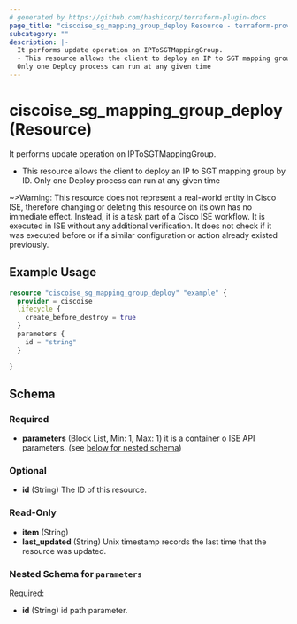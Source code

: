```yaml
---
# generated by https://github.com/hashicorp/terraform-plugin-docs
page_title: "ciscoise_sg_mapping_group_deploy Resource - terraform-provider-ciscoise"
subcategory: ""
description: |-
  It performs update operation on IPToSGTMappingGroup.
  - This resource allows the client to deploy an IP to SGT mapping group by ID.
  Only one Deploy process can run at any given time
---
```


# ciscoise_sg_mapping_group_deploy (Resource)

It performs update operation on IPToSGTMappingGroup.
- This resource allows the client to deploy an IP to SGT mapping group by ID.
Only one Deploy process can run at any given time

~>Warning: This resource does not represent a real-world entity in Cisco ISE, therefore changing or deleting this resource on its own has no immediate effect. Instead, it is a task part of a Cisco ISE workflow. It is executed in ISE without any additional verification. It does not check if it was executed before or if a similar configuration or action already existed previously.

## Example Usage

```terraform
resource "ciscoise_sg_mapping_group_deploy" "example" {
  provider = ciscoise
  lifecycle {
    create_before_destroy = true
  }
  parameters {
    id = "string"
  }

}
```

<!-- schema generated by tfplugindocs -->
## Schema

### Required

- **parameters** (Block List, Min: 1, Max: 1) it is a container o ISE API parameters. (see [below for nested schema](#nestedblock--parameters))

### Optional

- **id** (String) The ID of this resource.

### Read-Only

- **item** (String)
- **last_updated** (String) Unix timestamp records the last time that the resource was updated.

<a id="nestedblock--parameters"></a>
### Nested Schema for `parameters`

Required:

- **id** (String) id path parameter.



